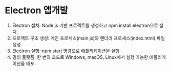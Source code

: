# Electron 앱개발
1. Electron 설치: Node.js 기반 프로젝트를 생성하고 npm install electron으로 설치.
2. 프로젝트 구조 생성: 메인 프로세스(main.js)와 렌더러 프로세스(index.html) 파일 생성.
3. Electron 실행: npm start 명령으로 애플리케이션을 실행.
4. 멀티 플랫폼: 한 번의 코드로 Windows, macOS, Linux에서 실행 가능한 애플리케이션을 배포.
